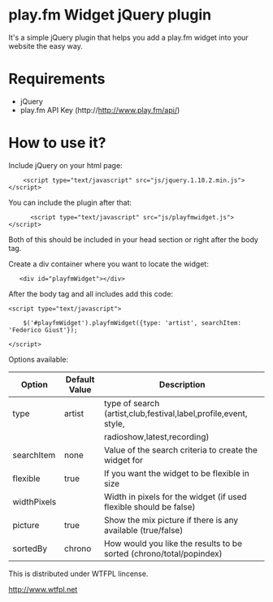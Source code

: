 play.fm Widget jQuery plugin
============================

It's a simple jQuery plugin that helps you add a play.fm widget into your website the easy way.

Requirements
============
- jQuery
- play.fm API Key (http://http://www.play.fm/api/)


How to use it?
==============

Include jQuery on your html page:
```
 	<script type="text/javascript" src="js/jquery.1.10.2.min.js"></script>
```
You can include the plugin after that:
```
	  <script type="text/javascript" src="js/playfmwidget.js"></script>
```
Both of this should be included in your head section or right after the body tag.

Create a div container where you want to locate the widget:
```
   <div id="playfmWidget"></div>
```
After the body tag and all includes add this code:
```
<script type="text/javascript">

	$('#playfmWidget').playfmWidget({type: 'artist', searchItem: 'Federico Giust'});

</script>
```
Options available:

|Option       |Default Value | Description                                                        |
|-------------|--------------|--------------------------------------------------------------------|
|type         |artist        |type of search (artist,club,festival,label,profile,event, style,    |
|             |              |radioshow,latest,recording)                                         |
|searchItem   |none          |Value of the search criteria to create the widget for               |
|flexible     |true          |If you want the widget to be flexible in size                       |
|widthPixels  |              |Width in pixels for the widget (if used flexible should be false)   |
|picture      |true          |Show the mix picture if there is any available (true/false)         |
|sortedBy     |chrono        |How would you like the results to be sorted (chrono/total/popindex) |

This is distributed under WTFPL lincense.

http://www.wtfpl.net
